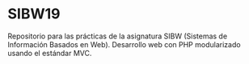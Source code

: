 # SIBW19

Repositorio para las prácticas de la asignatura SIBW (Sistemas de Información Basados en Web). Desarrollo web con PHP modularizado usando el estándar MVC.
